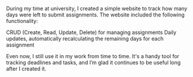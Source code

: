 During my time at university, I created a simple website to track how many days were left to submit assignments. The website included the following functionality:

CRUD (Create, Read, Update, Delete) for managing assignments
Daily updates, automatically recalculating the remaining days for each assignment

Even now, I still use it in my work from time to time. It's a handy tool for tracking deadlines and tasks, and I’m glad it continues to be useful long after I created it.
